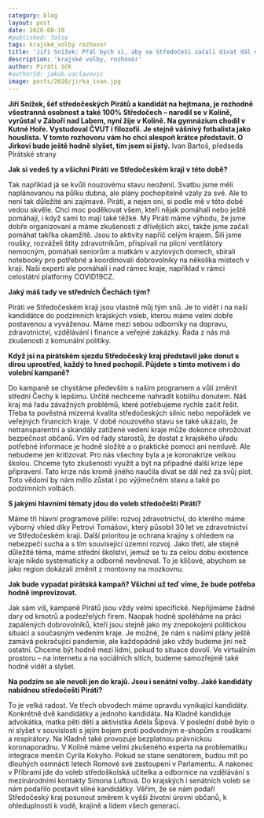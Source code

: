 ```yaml
---
category: blog
layout: post
date: 2020-08-10
#published: false
tags: krajské_volby rozhovor
title: 'Jiří Snížek: Přál bych si, aby se Středočeši začali dívat dál než (jen) za svůj plot'
description: 'krajské volby, rozhovor'
author: Piráti SčK
#authorId: jakub.vaclavovic
image: posts/2020/jirka_ivan.jpg
---
```


**Jiří Snížek, šéf středočeských Pirátů a kandidát na hejtmana, je rozhodně všestranná osobnost a také 100% Středočech – narodil se v Kolíně, vyrůstal v Záboří nad Labem, nyní žije v Kolíně. Na gymnázium chodil v Kutné Hoře. Vystudoval ČVUT i filozofii. Je stejně vášnivý fotbalista jako houslista. V tomto rozhovoru vám ho chci alespoň krátce představit. O Jirkovi bude ještě hodně slyšet, tím jsem si jistý.**
Ivan Bartoš, předseda Pirátské strany

**Jak si vedeš ty a všichni Piráti ve Středočeském kraji v této době?**

Tak například já se kvůli nouzovému stavu neoženil. Svatbu jsme měli naplánovanou na půlku dubna, ale plány pochopitelně vzaly za své. Ale to není tak důležité ani zajímavé. Piráti, a nejen oni, si podle mě v této době vedou skvěle. Chci moc poděkovat všem, kteří nějak pomáhali nebo ještě pomáhají, i když sami to mají také těžké. My Piráti máme výhodu, že jsme dobře organizovaní a máme zkušenosti z dřívějších akcí, takže jsme začali pomáhat takřka okamžitě. Jsou to aktivity napříč celým krajem. Šili jsme roušky, rozváželi štíty zdravotníkům, přispívali na plicní ventilátory nemocným, pomáhali seniorům a matkám v azylových domech, sbírali notebooky pro potřebné a koordinovali dobrovolníky na několika místech v kraji. Naši experti ale pomáhali i nad rámec kraje, například v rámci celostátní platformy COVID19CZ. 

**Jaký máš tady ve středních Čechách tým?**

Piráti ve Středočeském kraji jsou vlastně můj tým snů. Je to vidět i na naší kandidátce do podzimních krajských voleb, kterou máme velmi dobře postavenou a vyváženou. Máme mezi sebou odborníky na dopravu, zdravotnictví, vzdělávání i finance a veřejné zakázky. Řada z nás má zkušenosti z komunální politiky.  

**Když jsi na pirátském sjezdu Středočeský kraj představil jako donut s dírou uprostřed, každý to hned pochopil. Půjdete s tímto motivem i do volební kampaně?**

Do kampaně se chystáme především s naším programem a vůlí změnit střední Čechy k lepšímu. Určitě nechceme nahradit koblihu donutem. Náš kraj má řadu závažných problémů, které potřebujeme rychle začít řešit. Třeba ta pověstná mizerná kvalita středočeských silnic nebo nepořádek ve veřejných financích kraje. V době nouzového stavu se také ukázalo, že netransparentní a skandály zatížené vedení kraje může dokonce ohrožovat bezpečnost občanů. Vím od řady starostů, že dostat z krajského úřadu potřebné informace je hodně složité a o praktické pomoci ani nemluvě. 
Ale nebudeme jen kritizovat. Pro nás všechny byla a je koronakrize velkou školou. Chceme tyto zkušenosti využít a být na případné další krize lépe připravení. Tato krize nás kromě jiného naučila dívat se dál než za svůj plot. Toto vědomí by nám mělo zůstat i po výjimečném stavu a také po podzimních volbách.

**S jakými hlavními tématy jdou do voleb středočeští Piráti?**

Máme tři hlavní programové pilíře: rozvoj zdravotnictví, do kterého máme výborný vhled díky Petrovi Tomášovi, který působil 30 let ve zdravotnictví ve Středočeském kraji. Další prioritou je ochrana krajiny s ohledem na nebezpečí sucha a s tím související územní rozvoj. Jako třetí, ale stejně důležité téma, máme střední školství, jemuž se tu za celou dobu existence kraje nikdo systematicky a odborně nevěnoval. To je klíčové, abychom se jako region dokázali změnit z montovny na mozkovnu.

**Jak bude vypadat pirátská kampaň? Všichni už teď víme, že bude potřeba hodně improvizovat.**

Jak sám víš, kampaně Pirátů jsou vždy velmi specifické. Nepřijímáme žádné dary od kmotrů a podezřelých firem. Naopak hodně spoléháme na práci zapálených dobrovolníků, kteří jsou stejně jako my znepokojeni politickou situací a současným vedením kraje. Je možné, že nám s našimi plány ještě zamává pokračující pandemie, ale každopádně jako vždy budeme jiní než ostatní. Chceme být hodně mezi lidmi, pokud to situace dovolí. Ve virtuálním prostoru – na internetu a na sociálních sítích, budeme samozřejmě také hodně vidět a slyšet. 

**Na podzim se ale nevolí jen do krajů. Jsou i senátní volby. Jaké kandidáty nabídnou středočeští Piráti?**

To je velká radost. Ve třech obvodech máme opravdu vynikající kandidáty. Konkrétně dvě kandidátky a jednoho kandidáta.
Na Kladně kandiduje advokátka, matka pěti dětí a aktivistka Adéla Šípová. V poslední době bylo o ní slyšet v souvislosti s jejím bojem proti podvodným e-shopům s rouškami a respirátory. Na Kladně také provozuje bezplatnou právnickou koronaporadnu.
V Kolíně máme velmi zkušeného experta na problematiku integrace menšin Cyrila Kokyho. Pokud se stane senátorem, budou mít po dlouhých osmnácti letech Romové své zastoupení v Parlamentu.
A nakonec v Příbrami jde do voleb středoškolská učitelka a odbornice na vzdělávání s mezinárodními kontakty Simona Luftová.
Do krajských i senátních voleb se nám podařilo postavit silné kandidátky. Věřím, že se nám podaří Středočeský kraj posunout směrem k vyšší životní úrovni občanů, k ohleduplnosti k vodě, krajině a lidem všech generací.
